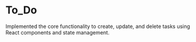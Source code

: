 # To_Do
Implemented the core functionality to create, update, and delete tasks using React components and state management. 
